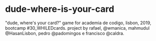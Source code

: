 # dude-where-is-your-card
"dude, where's your card?" game for academia de codigo, lisbon, 2019, bootcamp #30_WHILEDcards. project by rafael, @wmanica, mahmudul @HasanLisbon, pedro @padomingos e francisco @caldra.
